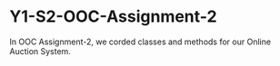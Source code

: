 # Y1-S2-OOC-Assignment-2
In OOC Assignment-2, we corded classes and methods for our Online Auction System.
